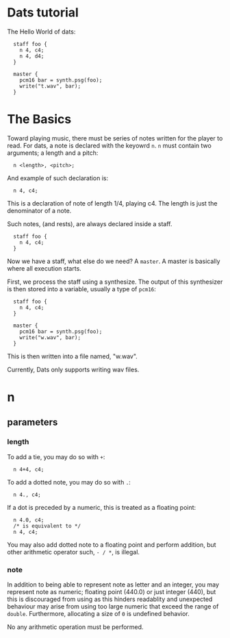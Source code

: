 # Dats tutorial

The Hello World of dats:

```
  staff foo {
    n 4, c4;
    n 4, d4;
  }

  master {
    pcm16 bar = synth.psg(foo);
    write("t.wav", bar);
  }
```
# The Basics

Toward playing music, there must be series of notes written for the player to read.
For dats, a note is declared with the keyowrd `n`. `n` must contain two arguments;
a length and a pitch:

```
  n <length>, <pitch>;
```

And example of such declaration is:
```
  n 4, c4;
```
This is a declaration of note of length 1/4, playing c4. The length
is just the denominator of a note.

Such notes, (and rests), are always declared inside a staff.

```
  staff foo {
    n 4, c4;
  }
```
Now we have a staff, what else do we need? A `master`. A master is basically
where all execution starts.

First, we process the staff using a synthesize. The output of this synthesizer
is then stored into a variable, usually a type of `pcm16`:

```
  staff foo {
    n 4, c4;
  }

  master {
    pcm16 bar = synth.psg(foo);
    write("w.wav", bar);
  }
```
This is then written into a file named, "w.wav". 

Currently, Dats only supports writing wav files.

# n
## parameters
### length
To add a tie, you may do so with `+`:
```
  n 4+4, c4;
```
To add a dotted note, you may do so with `.`:
```
  n 4., c4;
```

If a dot is preceded by a numeric, this is treated as a floating point:
```
  n 4.0, c4;
  /* is equivalent to */
  n 4, c4;
```

You may also add dotted note to a floating point and perform addition,
but other arithmetic operator such, `- / *`, is illegal.

### note
In addition to being able to represent note as letter and an integer,
you may represent note as numeric; floating point (440.0) or just integer (440),
but this is discouraged from using as this hinders readablity and unexpected behaviour
may arise from using too large numeric that exceed the range of `double`. Furthermore,
allocating a size of `0` is undefined behavior.

No any arithmetic operation must be performed.


